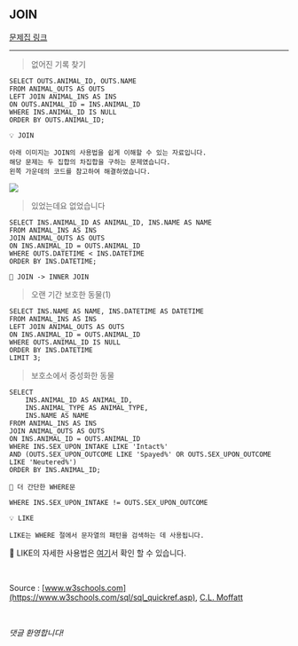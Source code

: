 <!-- [프로그래머스] SQL 고득점 Kit - JOIN 풀이 (MySQL) by 정석민 -->

JOIN
--
[문제집 링크](https://programmers.co.kr/learn/courses/30/parts/17046)

---

> 없어진 기록 찾기

```
SELECT OUTS.ANIMAL_ID, OUTS.NAME
FROM ANIMAL_OUTS AS OUTS
LEFT JOIN ANIMAL_INS AS INS
ON OUTS.ANIMAL_ID = INS.ANIMAL_ID
WHERE INS.ANIMAL_ID IS NULL
ORDER BY OUTS.ANIMAL_ID;
```

```
💡 JOIN

아래 이미지는 JOIN의 사용법을 쉽게 이해할 수 있는 자료입니다.
해당 문제는 두 집합의 차집합을 구하는 문제였습니다.
왼쪽 가운데의 코드를 참고하여 해결하였습니다.
```

![](https://images.velog.io/images/shinejung/post/14e540e3-741c-4089-8b11-485bf70371fe/b12d8a7e66ac9ff6dce9345229d6edce.jpeg)

> 있었는데요 없었습니다

```
SELECT INS.ANIMAL_ID AS ANIMAL_ID, INS.NAME AS NAME
FROM ANIMAL_INS AS INS
JOIN ANIMAL_OUTS AS OUTS
ON INS.ANIMAL_ID = OUTS.ANIMAL_ID
WHERE OUTS.DATETIME < INS.DATETIME
ORDER BY INS.DATETIME;
```

```
📝 JOIN -> INNER JOIN
```

> 오랜 기간 보호한 동물(1)

```
SELECT INS.NAME AS NAME, INS.DATETIME AS DATETIME
FROM ANIMAL_INS AS INS
LEFT JOIN ANIMAL_OUTS AS OUTS
ON INS.ANIMAL_ID = OUTS.ANIMAL_ID
WHERE OUTS.ANIMAL_ID IS NULL
ORDER BY INS.DATETIME
LIMIT 3;
```

> 보호소에서 중성화한 동물

```
SELECT
    INS.ANIMAL_ID AS ANIMAL_ID,
    INS.ANIMAL_TYPE AS ANIMAL_TYPE,
    INS.NAME AS NAME
FROM ANIMAL_INS AS INS
JOIN ANIMAL_OUTS AS OUTS
ON INS.ANIMAL_ID = OUTS.ANIMAL_ID
WHERE INS.SEX_UPON_INTAKE LIKE 'Intact%'
AND (OUTS.SEX_UPON_OUTCOME LIKE 'Spayed%' OR OUTS.SEX_UPON_OUTCOME LIKE 'Neutered%')
ORDER BY INS.ANIMAL_ID;
```

```
📝 더 간단한 WHERE문

WHERE INS.SEX_UPON_INTAKE != OUTS.SEX_UPON_OUTCOME
```

```
💡 LIKE

LIKE는 WHERE 절에서 문자열의 패턴을 검색하는 데 사용됩니다.
```
📖 LIKE의 자세한 사용법은 [여기](https://www.w3schools.com/sql/sql_like.asp)서 확인 할 수 있습니다.

<br>

Source : [www.w3schools.com](https://www.w3schools.com/sql/sql_quickref.asp), [C.L. Moffatt](https://www.codeproject.com/Articles/33052/Visual-Representation-of-SQL-Joins)

<br>

_댓글 환영합니다!_
